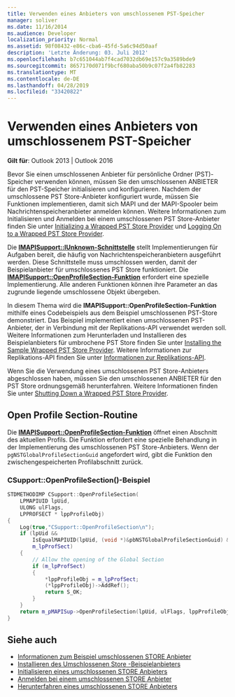 ```yaml
---
title: Verwenden eines Anbieters von umschlossenem PST-Speicher
manager: soliver
ms.date: 11/16/2014
ms.audience: Developer
localization_priority: Normal
ms.assetid: 98f08432-e86c-cba6-45fd-5a6c94d50aaf
description: 'Letzte Änderung: 03. Juli 2012'
ms.openlocfilehash: b7c651044ab7f4cad7032db69e157c9a3589bde9
ms.sourcegitcommit: 8657170d071f9bcf680aba50b9c07f2a4fb82283
ms.translationtype: MT
ms.contentlocale: de-DE
ms.lasthandoff: 04/28/2019
ms.locfileid: "33420822"
---
```

# <a name="using-a-wrapped-pst-store-provider"></a>Verwenden eines Anbieters von umschlossenem PST-Speicher

**Gilt für**: Outlook 2013 | Outlook 2016 
  
Bevor Sie einen umschlossenen Anbieter für persönliche Ordner (PST)-Speicher verwenden können, müssen Sie den umschlossenen ANBIETER für den PST-Speicher initialisieren und konfigurieren. Nachdem der umschlossene PST Store-Anbieter konfiguriert wurde, müssen Sie Funktionen implementieren, damit sich MAPI und der MAPI-Spooler beim Nachrichtenspeicheranbieter anmelden können. Weitere Informationen zum Initialisieren und Anmelden bei einem umschlossenen PST Store-Anbieter finden Sie unter [Initializing a Wrapped PST Store Provider](initializing-a-wrapped-pst-store-provider.md) und [Logging On to a Wrapped PST Store Provider](logging-on-to-a-wrapped-pst-store-provider.md).
  
Die **[IMAPISupport::IUnknown-Schnittstelle](imapisupportiunknown.md)** stellt Implementierungen für Aufgaben bereit, die häufig von Nachrichtenspeicheranbietern ausgeführt werden. Diese Schnittstelle muss umschlossen werden, damit der Beispielanbieter für umschlossenes PST Store funktioniert. Die **[IMAPISupport::OpenProfileSection-Funktion](imapisupport-openprofilesection.md)** erfordert eine spezielle Implementierung. Alle anderen Funktionen können ihre Parameter an das zugrunde liegende umschlossene Objekt übergeben. 
  
In diesem Thema wird die **IMAPISupport::OpenProfileSection-Funktion** mithilfe eines Codebeispiels aus dem Beispiel umschlossenen PST-Store demonstriert. Das Beispiel implementiert einen umschlossenen PST-Anbieter, der in Verbindung mit der Replikations-API verwendet werden soll. Weitere Informationen zum Herunterladen und Installieren des Beispielanbieters für umbrochene PST Store finden Sie unter [Installing the Sample Wrapped PST Store Provider](installing-the-sample-wrapped-pst-store-provider.md). Weitere Informationen zur Replikations-API finden Sie unter [Informationen zur Replikations-API](about-the-replication-api.md).
  
Wenn Sie die Verwendung eines umschlossenen PST Store-Anbieters abgeschlossen haben, müssen Sie den umschlossenen ANBIETER für den PST Store ordnungsgemäß herunterfahren. Weitere Informationen finden Sie unter [Shutting Down a Wrapped PST Store Provider](shutting-down-a-wrapped-pst-store-provider.md).
  
## <a name="open-profile-section-routine"></a>Open Profile Section-Routine

Die **[IMAPISupport::OpenProfileSection-Funktion](imapisupport-openprofilesection.md)** öffnet einen Abschnitt des aktuellen Profils. Die Funktion erfordert eine spezielle Behandlung in der Implementierung des umschlossenen PST Store-Anbieters. Wenn der  `pgNSTGlobalProfileSectionGuid` angefordert wird, gibt die Funktion den zwischengespeicherten Profilabschnitt zurück. 
  
### <a name="csupportopenprofilesection-example"></a>CSupport::OpenProfileSection()-Beispiel

```cpp
STDMETHODIMP CSupport::OpenProfileSection( 
    LPMAPIUID lpUid,     
    ULONG ulFlags, 
    LPPROFSECT * lppProfileObj) 
{ 
    Log(true,"CSupport::OpenProfileSection\n"); 
    if (lpUid &&  
        IsEqualMAPIUID(lpUid, (void *)&pbNSTGlobalProfileSectionGuid) &&  
        m_lpProfSect) 
    {      
        // Allow the opening of the Global Section 
        if (m_lpProfSect) 
        { 
            *lppProfileObj = m_lpProfSect; 
            (*lppProfileObj)->AddRef(); 
            return S_OK; 
        } 
    } 
    return m_pMAPISup->OpenProfileSection(lpUid, ulFlags, lppProfileObj); 
}
```

## <a name="see-also"></a>Siehe auch

- [Informationen zum Beispiel umschlossenen STORE Anbieter](about-the-sample-wrapped-pst-store-provider.md)
- [Installieren des Umschlossenen Store -Beispielanbieters](installing-the-sample-wrapped-pst-store-provider.md)
- [Initialisieren eines umschlossenen STORE Anbieters](initializing-a-wrapped-pst-store-provider.md)
- [Anmelden bei einem umschlossenen STORE Anbieter](logging-on-to-a-wrapped-pst-store-provider.md)
- [Herunterfahren eines umschlossenen STORE Anbieters](shutting-down-a-wrapped-pst-store-provider.md)

